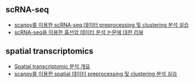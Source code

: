 ## scRNA-seq
 - [scanpy를 이용한 scRNA-seq 데이터 preprocessing 및 clustering 분석 실습](https://jhlee0637.github.io/scRNAseq-analysis-practice/Tutorial_PreprocessingClustering_SCdata.html)
 - [scRNA-seq을 이용한 흉선암 데이터 분석 논문에 대한 리뷰](https://publish.obsidian.md/jhlee/Mind+Map/Paper/A+cell+atlas+of+human+thymic+development+defines+T+cell+repertoire+formation)

## spatial transcriptomics
 - [Spatial transcriptomic 분석 개요](https://publish.obsidian.md/jhlee/Mind+Map/Knowledge/Biology/Transcriptomics/Spatial+Transcriptomics)
 - [scanpy를 이용한 spatial 데이터 preprocessing 및 clustering 분석 실습](https://jhlee0637.github.io/scRNAseq-analysis-practice/Tutorial_PreprocessingClustering_STdata.html)
